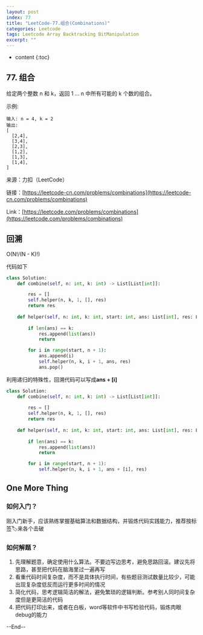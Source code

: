 ```yaml
---
layout: post
index: 77
title: "LeetCode-77.组合(Combinations)"
categories: Leetcode
tags: Leetcode Array Backtracking BitManipulation
excerpt: ""
---
```


* content
{:toc}

## 77. 组合

给定两个整数 n 和 k，返回 1 ... n 中所有可能的 k 个数的组合。

示例:

```
输入: n = 4, k = 2
输出:
[
  [2,4],
  [3,4],
  [2,3],
  [1,2],
  [1,3],
  [1,4],
]
```

来源：力扣（LeetCode）

链接：[https://leetcode-cn.com/problems/combinations](https://leetcode-cn.com/problems/combinations)

Link：[https://leetcode.com/problems/combinations](https://leetcode.com/problems/combinations)

## 回溯

O(N!/(N - K)!)

代码如下

```python
class Solution:
    def combine(self, n: int, k: int) -> List[List[int]]:

        res = []
        self.helper(n, k, 1, [], res)
        return res
        
    def helper(self, n: int, k: int, start: int, ans: List[int], res: List[List[int]]):
    
        if len(ans) == k:
            res.append(list(ans))
            return

        for i in range(start, n + 1):
            ans.append(i)
            self.helper(n, k, i + 1, ans, res)
            ans.pop()
```

利用递归的特殊性，回溯代码可以写成**ans + [i]**

```python
class Solution:
    def combine(self, n: int, k: int) -> List[List[int]]:
    
        res = []
        self.helper(n, k, 1, [], res)
        return res
        
    def helper(self, n: int, k: int, start: int, ans: List[int], res: List[List[int]]):
    
        if len(ans) == k:
            res.append(list(ans))
            return

        for i in range(start, n + 1):
            self.helper(n, k, i + 1, ans + [i], res)
```

## One More Thing

### 如何入门？

刚入门新手，应该熟练掌握基础算法和数据结构，并锻炼代码实践能力，推荐按标签🏷️来各个击破

### 如何解题？

1. 先理解题意，确定使用什么算法。不要边写边思考，避免思路回滚。建议先将思路，甚至把代码在脑海里过一遍再写
2. 看重代码时间复杂度，而不是具体执行时间，有些题目测试数量比较少，可能出现复杂度低反而运行更多时间的情况
3. 简化代码，思考逻辑简洁的解法，避免繁琐的逻辑判断。参考别人同时间复杂度但是更简洁的代码
4. 把代码打印出来，或者在白板，word等软件中书写检验代码，锻炼肉眼debug的能力

--End--
